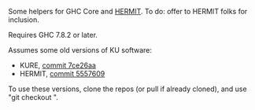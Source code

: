 Some helpers for GHC Core and [HERMIT](https://github.com/ku-fpg/hermit/).
To do: offer to HERMIT folks for inclusion.

Requires GHC 7.8.2 or later.

Assumes some old versions of KU software:

*   KURE, [commit 7ce26aa](https://github.com/ku-fpg/kure/commit/7ce26aa)
*   HERMIT, [commit 5557609](https://github.com/ku-fpg/hermit/commit/5557609)

To use these versions, clone the repos (or pull if already cloned), and use "git checkout <commit-id>".
